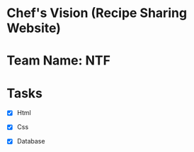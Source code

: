 # Chef's Vision (Recipe Sharing Website)
# Team Name: NTF
# Tasks
- [x] Html 
- [x] Css
- [x] Database

